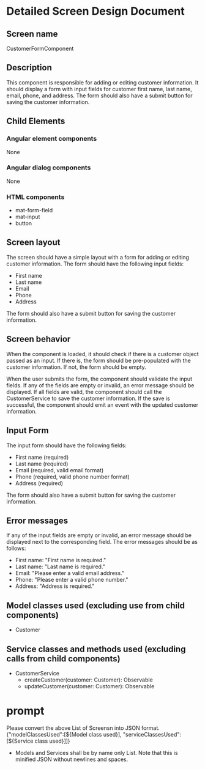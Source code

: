 # Detailed Screen Design Document
## Screen name
CustomerFormComponent
## Description
This component is responsible for adding or editing customer information. It should display a form with input fields for customer first name, last name, email, phone, and address. The form should also have a submit button for saving the customer information.
## Child Elements
### Angular element components
None
### Angular dialog components
None
### HTML components
- mat-form-field
- mat-input
- button
## Screen layout
The screen should have a simple layout with a form for adding or editing customer information. The form should have the following input fields:
- First name
- Last name
- Email
- Phone
- Address

The form should also have a submit button for saving the customer information.
## Screen behavior
When the component is loaded, it should check if there is a customer object passed as an input. If there is, the form should be pre-populated with the customer information. If not, the form should be empty.

When the user submits the form, the component should validate the input fields. If any of the fields are empty or invalid, an error message should be displayed. If all fields are valid, the component should call the CustomerService to save the customer information. If the save is successful, the component should emit an event with the updated customer information.
## Input Form
The input form should have the following fields:
- First name (required)
- Last name (required)
- Email (required, valid email format)
- Phone (required, valid phone number format)
- Address (required)

The form should also have a submit button for saving the customer information.
## Error messages
If any of the input fields are empty or invalid, an error message should be displayed next to the corresponding field. The error messages should be as follows:
- First name: "First name is required."
- Last name: "Last name is required."
- Email: "Please enter a valid email address."
- Phone: "Please enter a valid phone number."
- Address: "Address is required."
## Model classes used (excluding use from child components)
- Customer
## Service classes and methods used (excluding calls from child components)
- CustomerService
  - createCustomer(customer: Customer): Observable<Customer>
  - updateCustomer(customer: Customer): Observable<Customer>

# prompt
Please convert the above List of Screensn into JSON format.
{"modelClassesUsed":[${Model class used}], "serviceClassesUsed":[${Service class used}]]}
* Models and Services shall be by name only List.
Note that this is minified JSON without newlines and spaces.